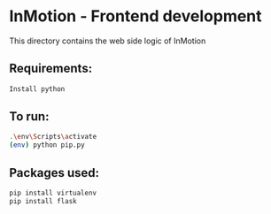 # InMotion - Frontend development

This directory contains the web side logic of InMotion

## Requirements:

```bash
Install python
```

## To run:

```bash
.\env\Scripts\activate
(env) python pip.py
```

## Packages used:

```bash
pip install virtualenv
pip install flask
```
